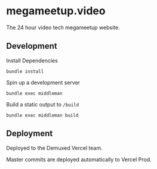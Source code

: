 # megameetup.video

The 24 hour video tech megameetup website.

## Development

Install Dependencies
```
bundle install
```

Spin up a development server
```
bundle exec middleman
```

Build a static output to `/build`
```
bundle exec middleman build
```

## Deployment

Deployed to the Demuxed Vercel team.

Master commits are deployed automatically to Vercel Prod.
